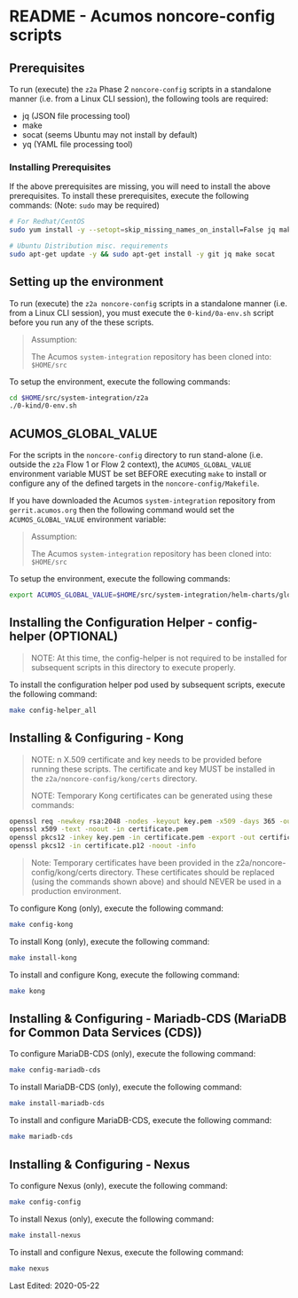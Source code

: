 # README - Acumos noncore-config scripts

## Prerequisites

To run (execute) the `z2a` Phase 2 `noncore-config` scripts in a standalone manner (i.e. from a Linux CLI session), the following tools are required:

- jq (JSON file processing tool)
- make
- socat (seems Ubuntu may not install by default)
- yq (YAML file processing tool)

### Installing Prerequisites

If the above prerequisites are missing, you will need to install the above prerequisites. To install these prerequisites, execute the following commands:  (Note: `sudo` may be required)

```sh
# For Redhat/CentOS
sudo yum install -y --setopt=skip_missing_names_on_install=False jq make socat

# Ubuntu Distribution misc. requirements
sudo apt-get update -y && sudo apt-get install -y git jq make socat
  ```

## Setting up the environment

To run (execute) the `z2a noncore-config` scripts in a standalone manner (i.e. from a Linux CLI session), you must execute the `0-kind/0a-env.sh` script before you run any of the these scripts.

> Assumption:
>
> The Acumos `system-integration` repository has been cloned into: `$HOME/src`

To setup the environment, execute the following commands:

```sh
cd $HOME/src/system-integration/z2a
./0-kind/0-env.sh
```

## ACUMOS_GLOBAL_VALUE

For the scripts in the `noncore-config` directory to run stand-alone (i.e. outside the `z2a` Flow 1 or Flow 2 context), the `ACUMOS_GLOBAL_VALUE` environment variable MUST be set BEFORE executing `make` to install or configure any of the defined targets in the `noncore-config/Makefile`.

If you have downloaded the Acumos `system-integration` repository from `gerrit.acumos.org` then the following command would set the `ACUMOS_GLOBAL_VALUE` environment variable:

> Assumption:
>
> The Acumos `system-integration` repository has been cloned into: `$HOME/src`

To setup the environment, execute the following commands:

```sh
export ACUMOS_GLOBAL_VALUE=$HOME/src/system-integration/helm-charts/global_value.yaml
```

## Installing the Configuration Helper - config-helper (OPTIONAL)

> NOTE: At this time, the config-helper is not required to be installed for subsequent scripts in this directory to execute properly.

To install the configuration helper pod used by subsequent scripts, execute the following command:

```bash
make config-helper_all
```

## Installing & Configuring - Kong

> NOTE: n X.509 certificate and key needs to be provided before running these scripts. The certificate and key MUST be installed in the `z2a/noncore-config/kong/certs` directory.
>
> NOTE:  Temporary Kong certificates can be generated using these commands:

```sh
openssl req -newkey rsa:2048 -nodes -keyout key.pem -x509 -days 365 -out certificate.pem
openssl x509 -text -noout -in certificate.pem
openssl pkcs12 -inkey key.pem -in certificate.pem -export -out certificate.p12
openssl pkcs12 -in certificate.p12 -noout -info
```

> Note: Temporary certificates have been provided in the z2a/noncore-config/kong/certs directory. These certificates should be replaced (using the commands shown above) and should NEVER be used in a production environment.

To configure Kong (only), execute the following command:

```sh
make config-kong
```

To install Kong (only), execute the following command:

```sh
make install-kong
```

To install and configure Kong, execute the following command:

```sh
make kong
```

## Installing & Configuring - Mariadb-CDS (MariaDB for Common Data Services (CDS))

To configure MariaDB-CDS (only), execute the following command:

```sh
make config-mariadb-cds
```

To install MariaDB-CDS (only), execute the following command:

```sh
make install-mariadb-cds
```

To install and configure MariaDB-CDS, execute the following command:

```sh
make mariadb-cds
```

## Installing & Configuring - Nexus

To configure Nexus (only), execute the following command:

```sh
make config-config
```

To install Nexus (only), execute the following command:

```sh
make install-nexus
```

To install and configure Nexus, execute the following command:

```sh
make nexus
```

Last Edited: 2020-05-22

